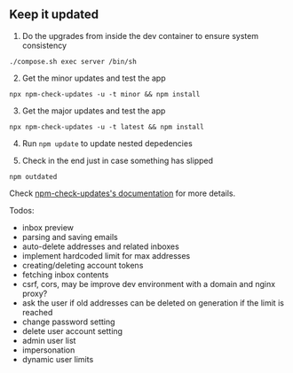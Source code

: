 ## Keep it updated

1. Do the upgrades from inside the dev container to ensure system consistency

```
./compose.sh exec server /bin/sh
```

2. Get the minor updates and test the app

```
npx npm-check-updates -u -t minor && npm install
```

3. Get the major updates and test the app

```
npx npm-check-updates -u -t latest && npm install
```

4. Run `npm update` to update nested depedencies

5. Check in the end just in case something has slipped

```
npm outdated
```

Check [npm-check-updates's documentation](https://www.npmjs.com/package/npm-check-updates) for more details.

Todos:

- inbox preview
- parsing and saving emails
- auto-delete addresses and related inboxes
- implement hardcoded limit for max addresses
- creating/deleting account tokens
- fetching inbox contents
- csrf, cors, may be improve dev environment with a domain and nginx proxy?
- ask the user if old addresses can be deleted on generation if the limit is reached
- change password setting
- delete user account setting
- admin user list
- impersonation
- dynamic user limits
